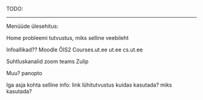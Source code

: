 TODO:







-------------
Menüüde ülesehitus:



Home
  probleemi tutvustus, miks selline veebileht

Infoallikad??
  Moodle
  ÕIS2
  Courses.ut.ee
  ut.ee
  cs.ut.ee

Suhtluskanalid
  zoom
  teams
  Zulip

Muu?
  panopto



Iga asja kohta selline info:
  link
  lühitutvustus
  kuidas kasutada?
  miks kasutada?
